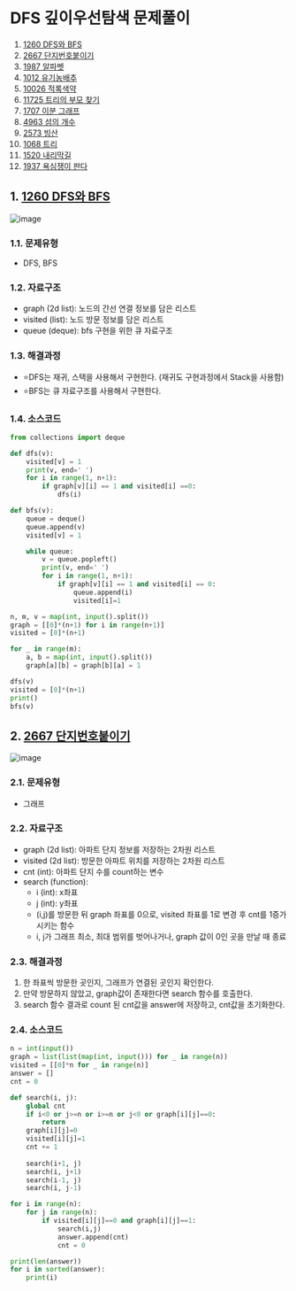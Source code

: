 # DFS 깊이우선탐색 문제풀이

1. [1260 DFS와 BFS](#1-1260-DFS와-BFS)
2. [2667 단지번호붙이기](#2-2667-단지번호붙이기)
3. [1987 알파벳](#3-1987-알파벳)
4. [1012 유기농배추](#4-1012-유기농배추)
5. [10026 적록색약](#5-10026-적록색약)
6. [11725 트리의 부모 찾기](#6-11725-트리의-부모-찾기)
7. [1707 이분 그래프](#7-1707-이분-그래프)
8. [4963 섬의 개수](#8-4963-섬의-개수)
9. [2573 빙산](#9-2573-빙산)
10. [1068 트리](#10-1068-트리)
11. [1520 내리막길](#11-1520-내리막길)
12. [1937 욕심쟁이 판다](#12-1937-욕심쟁이-판다)

## 1. [1260 DFS와 BFS](https://www.acmicpc.net/problem/1260)
![image](https://user-images.githubusercontent.com/44918665/129136707-44d99800-7866-4823-9fae-5dd0982b07c8.png)

### 1.1. 문제유형
- DFS, BFS

### 1.2. 자료구조
- graph (2d list): 노드의 간선 연결 정보를 담은 리스트
- visited (list): 노드 방문 정보를 담은 리스트
- queue (deque): bfs 구현을 위한 큐 자료구조

### 1.3. 해결과정
- ⭐DFS는 재귀, 스택을 사용해서 구현한다. (재귀도 구현과정에서 Stack을 사용함)
- ⭐BFS는 큐 자료구조를 사용해서 구현한다.

### 1.4. 소스코드

```python
from collections import deque

def dfs(v):
    visited[v] = 1
    print(v, end=' ')
    for i in range(1, n+1):
        if graph[v][i] == 1 and visited[i] ==0:
            dfs(i)

def bfs(v):
    queue = deque()
    queue.append(v)
    visited[v] = 1

    while queue:
        v = queue.popleft()
        print(v, end=' ')
        for i in range(1, n+1):
            if graph[v][i] == 1 and visited[i] == 0:
                queue.append(i)
                visited[i]=1

n, m, v = map(int, input().split())
graph = [[0]*(n+1) for i in range(n+1)]
visited = [0]*(n+1)

for _ in range(m):
    a, b = map(int, input().split())
    graph[a][b] = graph[b][a] = 1

dfs(v)
visited = [0]*(n+1)
print()
bfs(v)
```

## 2. [2667 단지번호붙이기](https://www.acmicpc.net/problem/2667)
![image](https://user-images.githubusercontent.com/44918665/129139685-661bb533-b9ff-4733-8c36-acf5732336e1.png)

### 2.1. 문제유형
- 그래프

### 2.2. 자료구조
- graph (2d list): 아파트 단지 정보를 저장하는 2차원 리스트
- visited (2d list): 방문한 아파트 위치를 저장하는 2차원 리스트
- cnt (int): 아파트 단지 수를 count하는 변수
- search (function):
    - i (int): x좌표
    - j (int): y좌표
    - (i,j)를 방문한 뒤 graph 좌표를 0으로, visited 좌표를 1로 변경 후 cnt를 1증가시키는 함수
    - i, j가 그래프 최소, 최대 범위를 벗어나거나, graph 값이 0인 곳을 만날 때 종료

### 2.3. 해결과정
1. 한 좌표씩 방문한 곳인지, 그래프가 연결된 곳인지 확인한다.
2. 만약 방문하지 않았고, graph값이 존재한다면 search 함수를 호출한다.
3. search 함수 결과로 count 된 cnt값을 answer에 저장하고, cnt값을 초기화한다.

### 2.4. 소스코드

```python
n = int(input())
graph = list(list(map(int, input())) for _ in range(n))
visited = [[0]*n for _ in range(n)]
answer = []
cnt = 0

def search(i, j):
    global cnt
    if i<0 or j>=n or i>=n or j<0 or graph[i][j]==0:
        return
    graph[i][j]=0
    visited[i][j]=1
    cnt += 1
    
    search(i+1, j)
    search(i, j+1)
    search(i-1, j)
    search(i, j-1)

for i in range(n):
    for j in range(n):
        if visited[i][j]==0 and graph[i][j]==1:
            search(i,j)
            answer.append(cnt)
            cnt = 0

print(len(answer))
for i in sorted(answer):
    print(i)

```

